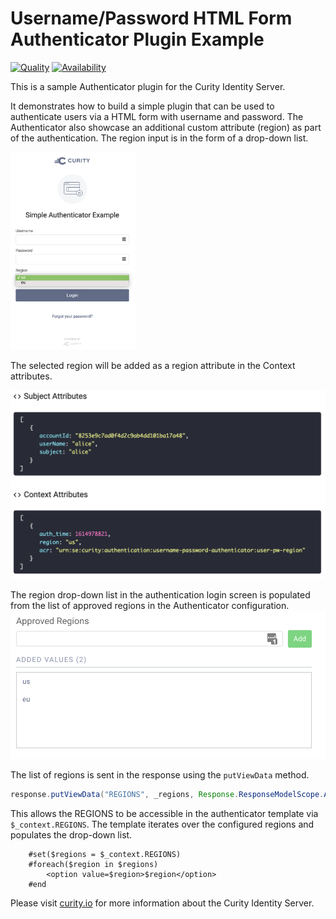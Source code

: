 # Username/Password HTML Form Authenticator Plugin Example #

[![Quality](https://img.shields.io/badge/quality-test-yellow)](https://curity.io/resources/code-examples/status/)
[![Availability](https://img.shields.io/badge/availability-source-blue)](https://curity.io/resources/code-examples/status/)

This is a sample Authenticator plugin for the Curity Identity Server.

It demonstrates how to build a simple plugin that can be used to authenticate users via a HTML form with username and password. The Authenticator also showcase an additional custom attribute (region) as part of the authentication. The region input is in the form of a drop-down list.

<img src="docs/username-password-region-authenticator.png" width="200" title="Username-Password-Region Authenticator">

The selected region will be added as a region attribute in the Context attributes.

![Region Attribute in Context](docs/username-password-region-authenticator-debug.png)

The region drop-down list in the authentication login screen is populated from the list of approved regions in the Authenticator configuration. 
![Region Attribute in Context](docs/username-password-region-authenticator-config.png)

The list of regions is sent in the response using the `putViewData` method.

```java
response.putViewData("REGIONS", _regions, Response.ResponseModelScope.ANY);
``` 

This allows the REGIONS to be accessible in the authenticator template via `$_context.REGIONS`. The template iterates over the configured regions and populates the drop-down list.

```
    #set($regions = $_context.REGIONS)
    #foreach($region in $regions)
        <option value=$region>$region</option>
    #end
```





Please visit [curity.io](https://curity.io/) for more information about the Curity Identity Server.
